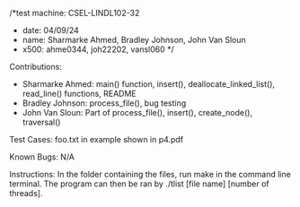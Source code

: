 /*test machine: CSEL-LINDL102-32
* date: 04/09/24
* name: Sharmarke Ahmed, Bradley Johnson, John Van Sloun
* x500: ahme0344, joh22202, vansl060
*/

Contributions:
- Sharmarke Ahmed: main() function, insert(), deallocate_linked_list(), read_line() functions, README
- Bradley Johnson: process_file(), bug testing
- John Van Sloun: Part of process_file(), insert(), create_node(), traversal()
 
Test Cases:
    foo.txt in example shown in p4.pdf

Known Bugs:
    N/A

Instructions:
    In the folder containing the files, run make in the command line terminal. The program can then be
    ran by ./tlist [file name] [number of threads].

